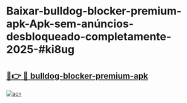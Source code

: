 # Baixar-bulldog-blocker-premium-apk-Apk-sem-anúncios-desbloqueado-completamente-2025-#ki8ug

# <h2><a href="https://ainizakaria.my?title=bulldog-blocker-premium-apk&ref=24M">🔗👉 🔴 bulldog-blocker-premium-apk</a></h2>

[![acn](https://github.com/user-attachments/assets/0f9c940e-d8b0-45ae-aac7-cd30a18b3e1c)](https://ainizakaria.my?title=bulldog-blocker-premium-apk&ref=24M)

